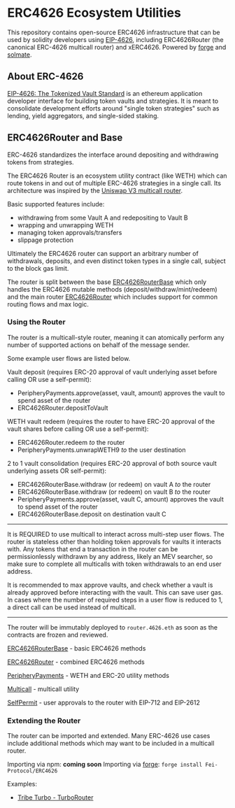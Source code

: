 # ERC4626 Ecosystem Utilities

This repository contains open-source ERC4626 infrastructure that can be used by solidity developers using [EIP-4626](https://eips.ethereum.org/EIPS/eip-4626), including ERC4626Router (the canonical ERC-4626 multicall router) and xERC4626. Powered by [forge](https://github.com/gakonst/foundry/tree/master/forge) and [solmate](https://github.com/Rari-Capital/solmate).

## About ERC-4626

[EIP-4626: The Tokenized Vault Standard](https://eips.ethereum.org/EIPS/eip-4626) is an ethereum application developer interface for building token vaults and strategies. It is meant to consolidate development efforts around "single token strategies" such as lending, yield aggregators, and single-sided staking.

## ERC4626Router and Base

ERC-4626 standardizes the interface around depositing and withdrawing tokens from strategies.

The ERC4626 Router is an ecosystem utility contract (like WETH) which can route tokens in and out of multiple ERC-4626 strategies in a single call. Its architecture was inspired by the [Uniswap V3 multicall router](https://github.com/Uniswap/v3-periphery/blob/main/contracts/SwapRouter.sol).

Basic supported features include:
* withdrawing from some Vault A and redepositing to Vault B
* wrapping and unwrapping WETH
* managing token approvals/transfers
* slippage protection

Ultimately the ERC4626 router can support an arbitrary number of withdrawals, deposits, and even distinct token types in a single call, subject to the block gas limit.

The router is split between the base [ERC4626RouterBase](https://github.com/fei-protocol/ERC4626/blob/main/src/ERC4626RouterBase.sol) which only handles the ERC4626 mutable methods (deposit/withdraw/mint/redeem) and the main router [ERC4626Router](https://github.com/fei-protocol/ERC4626/blob/main/src/ERC4626Router.sol) which includes support for common routing flows and max logic.

### Using the Router
The router is a multicall-style router, meaning it can atomically perform any number of supported actions on behalf of the message sender.

Some example user flows are listed below.

Vault deposit (requires ERC-20 approval of vault underlying asset before calling OR use a self-permit):
- PeripheryPayments.approve(asset, vault, amount) approves the vault to spend asset of the router
- ERC4626Router.depositToVault

WETH vault redeem (requires the router to have ERC-20 approval of the vault shares before calling OR use a self-permit):
- ERC4626Router.redeem *to* the router
- PeripheryPayments.unwrapWETH9 *to* the user destination

2 to 1 vault consolidation (requires ERC-20 approval of both source vault underlying assets OR self-permit):
- ERC4626RouterBase.withdraw (or redeem) on vault A *to* the router
- ERC4626RouterBase.withdraw (or redeem) on vault B *to* the router
- PeripheryPayments.approve(asset, vault C, amount) approves the vault to spend asset of the router
- ERC4626RouterBase.deposit on destination vault C

---
It is REQUIRED to use multicall to interact across multi-step user flows. The router is stateless other than holding token approvals for vaults it interacts with. Any tokens that end a transaction in the router can be permissionlessly withdrawn by any address, likely an MEV searcher, so make sure to complete all multicalls with token withdrawals to an end user address.

It is recommended to max approve vaults, and check whether a vault is already approved before interacting with the vault. This can save user gas. In cases where the number of required steps in a user flow is reduced to 1, a direct call can be used instead of multicall.

---
The router will be immutably deployed to `router.4626.eth` as soon as the contracts are frozen and reviewed.

[ERC4626RouterBase](https://github.com/fei-protocol/ERC4626/blob/main/src/ERC4626RouterBase.sol) - basic ERC4626 methods

[ERC4626Router](https://github.com/fei-protocol/ERC4626/blob/main/src/ERC4626Router.sol) - combined ERC4626 methods

[PeripheryPayments](https://github.com/fei-protocol/ERC4626/blob/main/src/external/PeripheryPayments.sol) - WETH and ERC-20 utility methods

[Multicall](https://github.com/fei-protocol/ERC4626/blob/main/src/external/Multicall.sol) - multicall utility

[SelfPermit](https://github.com/fei-protocol/ERC4626/blob/main/src/external/SelfPermit.sol) - user approvals to the router with EIP-712 and EIP-2612

### Extending the Router

The router can be imported and extended. Many ERC-4626 use cases include additional methods which may want to be included in a multicall router.

Importing via npm: **coming soon**
Importing via [forge](https://github.com/gakonst/foundry/tree/master/forge): `forge install Fei-Protocol/ERC4626`

Examples:
* [Tribe Turbo - TurboRouter](https://github.com/fei-protocol/tribe-turbo/blob/main/src/TurboRouter.sol)



